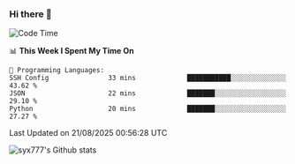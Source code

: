 ### Hi there 👋

<!--
**syx777/syx777** is a ✨ _special_ ✨ repository because its `README.md` (this file) appears on your GitHub profile.

Here are some ideas to get you started:

- 🔭 I’m currently working on ...
- 🌱 I’m currently learning ...
- 👯 I’m looking to collaborate on ...
- 🤔 I’m looking for help with ...
- 💬 Ask me about ...
- 📫 How to reach me: ...
- 😄 Pronouns: ...
- ⚡ Fun fact: ...
-->
<!--START_SECTION:waka-->
![Code Time](http://img.shields.io/badge/Code%20Time-378%20hrs%204%20mins-blue)

📊 **This Week I Spent My Time On** 

```text
💬 Programming Languages: 
SSH Config               33 mins             ███████████░░░░░░░░░░░░░░   43.62 % 
JSON                     22 mins             ███████░░░░░░░░░░░░░░░░░░   29.10 % 
Python                   20 mins             ███████░░░░░░░░░░░░░░░░░░   27.27 % 
```


 Last Updated on 21/08/2025 00:56:28 UTC
<!--END_SECTION:waka-->

![syx777's Github stats](https://github-readme-stats-syx777.vercel.app/api?username=syx777&show_icons=true&count_private=true)
